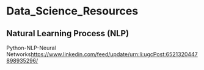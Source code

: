# Data_Science_Resources
## Natural Learning Process (NLP)
Python-NLP-Neural Networks<https://www.linkedin.com/feed/update/urn:li:ugcPost:6521320447898935296/>
